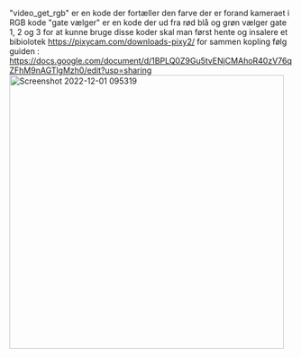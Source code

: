 "video_get_rgb" er en kode der fortæller den farve der er forand kameraet i RGB kode 
"gate vælger" er en kode der ud fra rød blå og grøn vælger gate 1, 2 og 3 
for at kunne bruge disse koder skal man først hente og insalere et bibiolotek https://pixycam.com/downloads-pixy2/
 for sammen kopling følg guiden : https://docs.google.com/document/d/1BPLQ0Z9Gu5tvENjCMAhoR40zV76qZFhM9nAGTlgMzh0/edit?usp=sharing
<img width="487" alt="Screenshot 2022-12-01 095319" src="https://user-images.githubusercontent.com/117807790/205009051-1ed925e2-0852-4fba-8249-834f85dbecf7.png">

